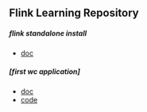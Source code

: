 ## Flink Learning Repository 

#####  flink standalone install
* [doc](https://github.com/Kylin1027/flink-learning-repo/blob/master/documents/flink-standalone-env.md)

##### [first wc application]
* [doc](https://github.com/Kylin1027/flink-learning-repo/blob/master/documents/first-flink-app.md)
* [code](https://github.com/Kylin1027/flink-learning-repo/blob/master/src/main/scala/com/aimer/flink/demo/WordCountSQL.scala)
